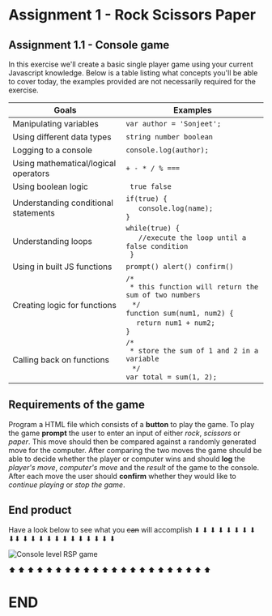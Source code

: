 # Assignment 1 - Rock Scissors Paper
## Assignment 1.1 - Console game

In this exercise we'll create a basic single player game using your current Javascript knowledge.
Below is a table listing what concepts you'll be able to cover today, the examples provided are not necessarily required for the exercise.  

|Goals|Examples
|----------------|-------------------------------|
|Manipulating variables|`var author = 'Sonjeet';`|
|Using different data types|`string number boolean`|
|Logging to a console|`console.log(author);`|
|Using mathematical/logical operators|`+ - * / % ===`|
|Using boolean logic|` true false`|
|Understanding conditional statements|`if(true) {` <br/> ` ` ` ` `console.log(name);` <br/> `}` |
|Understanding loops|`while(true) {`<br/>` ` ` ` `//execute the loop until a false condition ` <br/>` }`|
|Using in built JS functions|`prompt() alert() confirm()`|
|Creating logic for functions|`/*` <br/> ` `  `* this function will return the sum of two numbers` <br/> ` ` `*/`<br/> `function sum(num1, num2) {`<br/>` ` ` ` `return num1 + num2;` <br/> `}`|
|Calling back on functions|`/*` <br/> ` `  `* store the sum of 1 and 2 in a variable` <br/> ` ` `*/`<br/> `var total = sum(1, 2);`|

## Requirements of the game
Program a HTML file which consists of a **button** to play the game. To play the game **prompt** the user to enter an input of either *rock*, *scissors* or *paper*. This move should then be compared against a randomly generated move for the computer. After comparing the two moves the game should be able to decide whether the player or computer wins and should **log** the *player's move*, *computer's move* and the *result* of the game to the console. After each move the user should **confirm** whether they would like to *continue playing* or *stop the game*.  




## End product
Have a look below to see what you ~~can~~ will accomplish
<span>&#x2B07; &#x2B07; &#x2B07; &#x2B07; &#x2B07; &#x2B07; &#x2B07; &#x2B07; &#x2B07;&#x2B07; &#x2B07; &#x2B07; &#x2B07; &#x2B07; &#x2B07; &#x2B07; &#x2B07; &#x2B07; &#x2B07; &#x2B07; &#x2B07; &#x2B07;</span>

![Console level RSP game](https://i.gyazo.com/71ea5214d5dd6a32f856035cb5fb03e8.gif)

<span>&#x2B06; &#x2B06; &#x2B06; &#x2B06; &#x2B06; &#x2B06; &#x2B06; &#x2B06; &#x2B06; &#x2B06; &#x2B06; &#x2B06; &#x2B06; &#x2B06; &#x2B06; &#x2B06; &#x2B06; &#x2B06; &#x2B06; &#x2B06; &#x2B06; &#x2B06;</span>
# END
